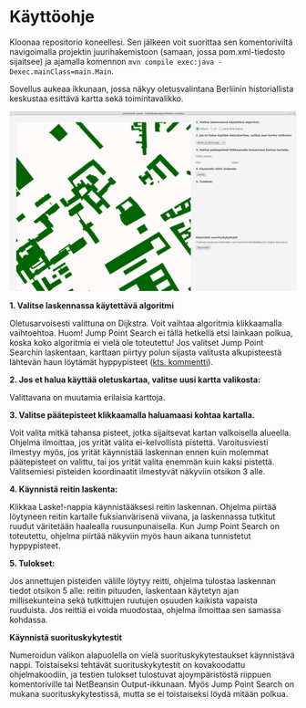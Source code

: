 # Käyttöohje

Kloonaa repositorio koneellesi. Sen jälkeen voit suorittaa sen komentoriviltä navigoimalla projektin juurihakemistoon (samaan, jossa pom.xml-tiedosto sijaitsee) ja ajamalla komennon `mvn compile exec:java -Dexec.mainClass=main.Main`.

Sovellus aukeaa ikkunaan, jossa näkyy oletusvalintana Berliinin historiallista keskustaa esittävä kartta sekä toimintavalikko.

<img src="https://github.com/jenkarper/LyhimmatPolut/blob/main/dokumentaatio/kuvat/kayttoliittyma.png" width="1000">

**1. Valitse laskennassa käytettävä algoritmi**

Oletusarvoisesti valittuna on Dijkstra. Voit vaihtaa algoritmia klikkaamalla vaihtoehtoa. Huom! Jump Point Search ei tällä hetkellä etsi lainkaan polkua, koska koko algoritmia ei vielä ole toteutettu! Jos valitset Jump Point Searchin laskentaan, karttaan piirtyy polun sijasta valitusta alkupisteestä lähtevän haun löytämät hyppypisteet ([kts. kommentti](https://github.com/jenkarper/LyhimmatPolut/blob/cf9f119b70eb1adabefd04b0f22e1be8d7124383/lyhimmatpolut/src/main/java/algoritmit/JPS.java#L41)).

**2. Jos et halua käyttää oletuskartaa, valitse uusi kartta valikosta:**

Valittavana on muutamia erilaisia karttoja.

**3. Valitse päätepisteet klikkaamalla haluamaasi kohtaa kartalla.**

Voit valita mitkä tahansa pisteet, jotka sijaitsevat kartan valkoisella alueella. Ohjelma ilmoittaa, jos yrität valita ei-kelvollista pistettä. Varoitusviesti ilmestyy myös, jos yrität käynnistää laskennan ennen kuin molemmat päätepisteet on valittu, tai jos yrität valita enemmän kuin kaksi pistettä. Valitsemiesi pisteiden koordinaatit ilmestyvät näkyviin otsikon 3 alle. 

**4. Käynnistä reitin laskenta:**

Klikkaa Laske!-nappia käynnistääksesi reitin laskennan. Ohjelma piirtää löytyneen reitin kartalle fuksianvärisenä viivana, ja laskennassa tutkitut ruudut väritetään haalealla ruusunpunaisella. Kun Jump Point Search on toteutettu, ohjelma piirtää näkyviin myös haun aikana tunnistetut hyppypisteet.

**5. Tulokset:**

Jos annettujen pisteiden välille löytyy reitti, ohjelma tulostaa laskennan tiedot otsikon 5 alle: reitin pituuden, laskentaan käytetyn ajan millisekunteina sekä tutkittujen ruutujen osuuden kaikista vapaista ruuduista. Jos reittiä ei voida muodostaa, ohjelma ilmoittaa sen samassa kohdassa.

**Käynnistä suorituskykytestit**

Numeroidun valikon alapuolella on vielä suorituskykytestaukset käynnistävä nappi. Toistaiseksi tehtävät suorituskykytestit on kovakoodattu ohjelmakoodiin, ja testien tulokset tulostuvat ajoympäristöstä riippuen komentoriville tai NetBeansin Output-ikkunaan. Myös Jump Point Search on mukana suorituskykytestissä, mutta se ei toistaiseksi löydä mitään polkua.
